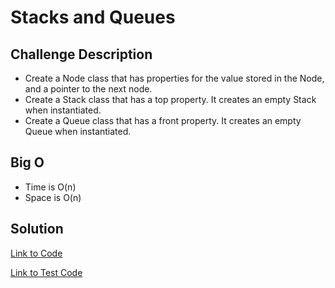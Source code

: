 # Stacks and Queues


## Challenge Description
* Create a Node class that has properties for the value stored in the Node, and a pointer to the next node.
* Create a Stack class that has a top property. It creates an empty Stack when instantiated.
* Create a Queue class that has a front property. It creates an empty Queue when instantiated.

## Big O
* Time is O(n)
* Space is O(n)


## Solution

[Link to Code](./src/main/java/stacks_and_queues/Stack.java)

[Link to Test Code](./src/test/java/stacks_and_queues/AppTest.java)


